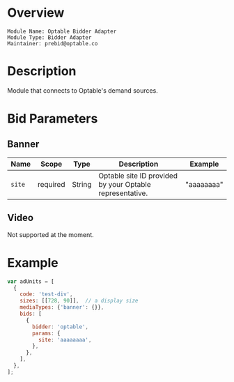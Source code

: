 # Overview

```
Module Name: Optable Bidder Adapter
Module Type: Bidder Adapter
Maintainer: prebid@optable.co
```

# Description

Module that connects to Optable's demand sources.

# Bid Parameters
## Banner

| Name | Scope | Type | Description | Example
| ---- | ----- | ---- | ----------- | -------
| `site` | required | String | Optable site ID provided by your Optable representative. | "aaaaaaaa"

## Video

Not supported at the moment.

# Example
```javascript
var adUnits = [
  {
    code: 'test-div',
    sizes: [[728, 90]],  // a display size
    mediaTypes: {'banner': {}},
    bids: [
      {
        bidder: 'optable',
        params: {
          site: 'aaaaaaaa',
        },
      },
    ],
  },
];
```
